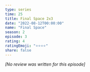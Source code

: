 ```yaml
---
type: series
time: 25
title: Final Space 2x3
date: "2022-08-12T00:00:00"
name: "Final Space"
season: 2
episode: 3
rating: 4
ratingEmoji: "⭐️⭐️⭐️⭐️"
share: false
---
```


*[No review was written for this episode]*